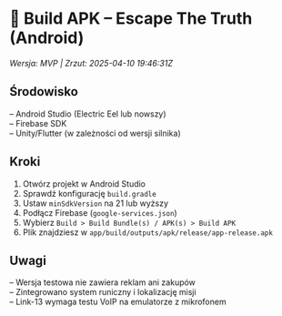 # 🤖 Build APK – Escape The Truth (Android)
*Wersja: MVP | Zrzut: 2025-04-10 19:46:31Z*

## Środowisko
– Android Studio (Electric Eel lub nowszy)  
– Firebase SDK  
– Unity/Flutter (w zależności od wersji silnika)

## Kroki
1. Otwórz projekt w Android Studio
2. Sprawdź konfigurację `build.gradle`
3. Ustaw `minSdkVersion` na 21 lub wyższy
4. Podłącz Firebase (`google-services.json`)
5. Wybierz `Build > Build Bundle(s) / APK(s) > Build APK`
6. Plik znajdziesz w `app/build/outputs/apk/release/app-release.apk`

## Uwagi
– Wersja testowa nie zawiera reklam ani zakupów  
– Zintegrowano system runiczny i lokalizację misji  
– Link-13 wymaga testu VoIP na emulatorze z mikrofonem
